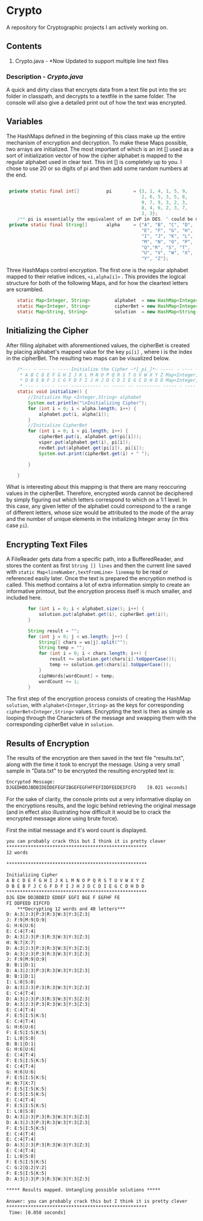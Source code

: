 # **Crypto**  
A repository for Cryptographic projects I am actively working on. 

## Contents
1. Crypto.java - *Now Updated to support multiple line text files 

### Description - *Crypto.java* 
A quick and dirty class that encrypts data from a text file put into the src folder in classpath, and decrypts to a textfile in the same folder. The console will also give a detailed print out of how the text was encrypted. 

## Variables 
The HashMaps defined in the beginning of this class make up the entire mechanism of encryption and decryption. To make these Maps possible, two arrays are initialized. The most important of which is an int [] used as a sort of initialization vector of how the cipher alphabet is mapped to the regular alphabet used in clear text. This int [] is completely up to you. I chose to use 20 or so digits of pi and then add some random numbers at the end. 


```java 

 private static final int[]          pi        = {3, 1, 4, 1, 5, 9, 
                                                  2, 6, 5, 3, 5, 8, 
                                                  9, 7, 9, 3, 2, 3,
                                                  8, 4, 6, 2, 3, 7,
                                                  3, 3};
    /** pi is essentially the equivalent of an IvP in DES. ^ could be made into a Vector as the private key **/
 private static final String[]       alpha     = {"A", "B", "C", "D",
                                                  "E", "F", "G", "H", 
                                                  "I", "J", "K", "L",
                                                  "M", "N", "O", "P",
                                                  "Q","R", "S", "T", 
                                                  "U", "V", "W", "X", 
                                                  "Y", "Z"};
```

Three HashMaps control encryption. The first one is the regular alphabet mapped to their relative indices,  `<i,alpha[i]>` . This provides the logical structure for both of the following Maps, and for how the cleartext letters are scrambled.  

```java
    static Map<Integer, String>         alphabet  = new HashMap<Integer, String>();
    static Map<Integer, String>         cipherBet = new HashMap<Integer, String>();
    static Map<String, String>          solution  = new HashMap<String, String>();

```
## Initializing the Cipher 
After filling alphabet with aforementioned values, the cipherBet is created by placing alphabet's mapped value for the key `pi[i]` , where i is the index in the cipherBet. The resulting two maps can be visualized below.  

```java 
    /*--- - ---- - -----Initialize the Cipher ~*[_pi_]*~ ----- - ---- - --- *
     * A B C D E F G H I J K L M N O P Q R S T U V W X Y Z Map<Integer,String> alphabet
     * D B E B F J C G F D F I J H J D C D I E G C D H D D Map<Integer,String> cipherBet
     * --- - --- - ---- ----------- -- ----- -- --------- ----- - ---- - ---*/
    static void initialize() {
        //Initialize Map <Integer,String> alphabet 
        System.out.println("\nInitializing Cipher");
        for (int i = 0; i < alpha.length; i++) {
            alphabet.put(i, alpha[i]);
        }
        //Initialize CipherBet
        for (int i = 0; i < pi.length; i++) {
            cipherBet.put(i, alphabet.get(pi[i]));
            viper.put(alphabet.get(i), pi[i]);
            revBet.put(alphabet.get(pi[i]), pi[i]);
            System.out.print(cipherBet.get(i) + " ");

        }

    }
```
What is interesting about this mapping is that there are many reoccuring values in the cipherBet. Therefore, encrypted words cannot be deciphered by simply figuring out which letters correspond to which on a 1:1 level. In this case, any given letter of the alphabet could correspond to the a range of different letters, whose size would be attributed to the mode of the array and the number of unique elements in the initializing Integer array (in this case `pi`). 

## Encrypting Text Files 
A FileReader gets data from a specific path, into a BufferedReader, and stores the content as first  `String [] lines` and then the current line saved with `static Map<lineNumber,textFromLine> linemap` to be read or referenced easily later. Once the text is prepared the encryption method is called. This method contains a lot of extra information simply to create an informative printout, but the encryption process itself is much smaller, and included here. 

```java
        for (int i = 0; i < alphabet.size(); i++) {
            solution.put(alphabet.get(i), cipherBet.get(i));
        }

        String result = "";
        for (int j = 0; j < ws.length; j++) {
            String[] chars = ws[j].split("");
            String temp = "";
            for (int i = 0; i < chars.length; i++) {
                result += solution.get(chars[i].toUpperCase());
                temp += solution.get(chars[i].toUpperCase());
            }
            ciphWords[wordCount] = temp;
            wordCount += 1;
        }
```
The first step of the encryption process consists of creating the HashMap `solution`, with `alphabet<Integer,String>` as the keys for corresponding `cipherBet<Integer,String>` values. Encrypting the text is then as simple as looping through the Characters of the message and swapping them with the corresponding cipherBet value in `solution`. 

## Results of Encryption 
The results of the encryption are then saved in the text file "results.txt", along with the time it took to encrypt the message. Using a very small sample in "Data.txt" to be encrypted the resulting encrypted text is: 

```txt
Encrypted Message:
DJGEDHDDJBDBIDEDDEFEGFIBGEFEGFHFFEFIDDFEEDEIFCFD	[0.021 seconds]
```
For the sake of clarity, the console prints out a very informative display on the encryptions results, and the logic behind retrieving the original message (and in effect also illustrating how difficult it would be to crack the encrypted message alone using brute force). 

First the initial message and it's word count is displayed.  

```txt
you can probably crack this but I think it is pretty clever
****************************************************
12 words
 
****************************************************
 
Initializing Cipher
A B C D E F G H I J K L M N O P Q R S T U V W X Y Z 
D B E B F J C G F D F I J H J D C D I E G C D H D D 
****************************************************
DJG EDH DDJBDBID EDDEF EGFI BGE F EGFHF FE 
FI DDFEED EIFCFD 
	***Decrypting 12 words and 48 letters***
D: A:3|J:3|P:3|R:3|W:3|Y:3|Z:3|
J: F:9|M:9|O:9|
G: H:6|U:6|
E: C:4|T:4|
D: A:3|J:3|P:3|R:3|W:3|Y:3|Z:3|
H: N:7|X:7|
D: A:3|J:3|P:3|R:3|W:3|Y:3|Z:3|
D: A:3|J:3|P:3|R:3|W:3|Y:3|Z:3|
J: F:9|M:9|O:9|
B: B:1|D:1|
D: A:3|J:3|P:3|R:3|W:3|Y:3|Z:3|
B: B:1|D:1|
I: L:8|S:8|
D: A:3|J:3|P:3|R:3|W:3|Y:3|Z:3|
E: C:4|T:4|
D: A:3|J:3|P:3|R:3|W:3|Y:3|Z:3|
D: A:3|J:3|P:3|R:3|W:3|Y:3|Z:3|
E: C:4|T:4|
F: E:5|I:5|K:5|
E: C:4|T:4|
G: H:6|U:6|
F: E:5|I:5|K:5|
I: L:8|S:8|
B: B:1|D:1|
G: H:6|U:6|
E: C:4|T:4|
F: E:5|I:5|K:5|
E: C:4|T:4|
G: H:6|U:6|
F: E:5|I:5|K:5|
H: N:7|X:7|
F: E:5|I:5|K:5|
F: E:5|I:5|K:5|
E: C:4|T:4|
F: E:5|I:5|K:5|
I: L:8|S:8|
D: A:3|J:3|P:3|R:3|W:3|Y:3|Z:3|
D: A:3|J:3|P:3|R:3|W:3|Y:3|Z:3|
F: E:5|I:5|K:5|
E: C:4|T:4|
E: C:4|T:4|
D: A:3|J:3|P:3|R:3|W:3|Y:3|Z:3|
E: C:4|T:4|
I: L:8|S:8|
F: E:5|I:5|K:5|
C: G:2|Q:2|V:2|
F: E:5|I:5|K:5|
D: A:3|J:3|P:3|R:3|W:3|Y:3|Z:3|
 
***** Results mapped. Untangling possible solutions *****
 
Answer: you can probably crack this but I think it is pretty clever 
****************************************************
 Time: [0.058 seconds]
```
